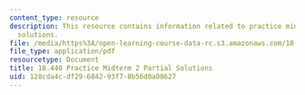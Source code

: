 ```yaml
---
content_type: resource
description: This resource contains information related to practice midterm 2 partial
  solutions.
file: /media/https%3A/open-learning-course-data-rc.s3.amazonaws.com/18-440-probability-and-random-variables-spring-2014/128cda4cdf29684293f78b56d0a08627_MIT18_440S14_prctcmdtrm2sl.pdf
file_type: application/pdf
resourcetype: Document
title: 18.440 Practice Midterm 2 Partial Solutions
uid: 128cda4c-df29-6842-93f7-8b56d0a08627
---
```

